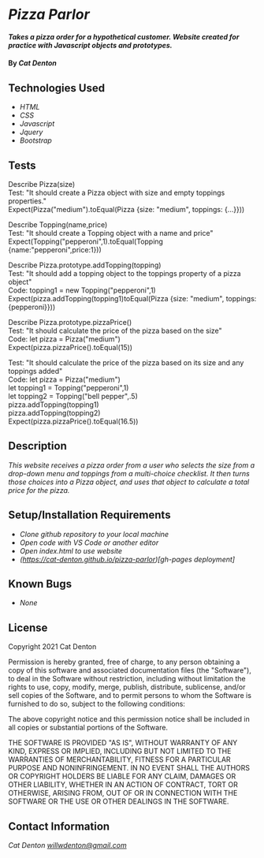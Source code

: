 # _Pizza Parlor_

#### _Takes a pizza order for a hypothetical customer. Website created for practice with Javascript objects and prototypes._

#### By _**Cat Denton**_

## Technologies Used

* _HTML_
* _CSS_
* _Javascript_
* _Jquery_
* _Bootstrap_

## Tests

Describe Pizza(size)  
Test: "It should create a Pizza object with size and empty toppings properties."  
Expect(Pizza("medium").toEqual(Pizza {size: "medium", toppings: {...}}))  

Describe Topping(name,price)  
Test: "It should create a Topping object with a name and price"  
Expect(Topping("pepperoni",1).toEqual(Topping {name:"pepperoni",price:1}))  

Describe Pizza.prototype.addTopping(topping)  
Test: "It should add a topping object to the toppings property of a pizza object"  
Code: topping1 = new Topping("pepperoni",1)  
Expect(pizza.addTopping(topping1)toEqual(Pizza {size: "medium", toppings: {pepperoni}}))  

Describe Pizza.prototype.pizzaPrice()  
Test: "It should calculate the price of the pizza based on the size"  
Code: let pizza = Pizza("medium")  
Expect(pizza.pizzaPrice().toEqual(15))  

Test: "It should calculate the price of the pizza based on its size and any toppings added"  
Code: let pizza = Pizza("medium")  
      let topping1 = Topping("pepperoni",1)  
      let topping2 = Topping("bell pepper",.5)  
      pizza.addTopping(topping1)  
      pizza.addTopping(topping2)  
Expect(pizza.pizzaPrice().toEqual(16.5))  

## Description

_This website receives a pizza order from a user who selects the size from a drop-down menu and toppings from a multi-choice checklist. It then turns those choices into a Pizza object, and uses that object to calculate a total price for the pizza._

## Setup/Installation Requirements

* _Clone github repository to your local machine_
* _Open code with VS Code or another editor_
* _Open index.html to use website_
* _(https://cat-denton.github.io/pizza-parlor)[gh-pages deployment]_

## Known Bugs

* _None_

## License

Copyright 2021 Cat Denton

Permission is hereby granted, free of charge, to any person obtaining a copy of this software and associated documentation files (the "Software"), to deal in the Software without restriction, including without limitation the rights to use, copy, modify, merge, publish, distribute, sublicense, and/or sell copies of the Software, and to permit persons to whom the Software is furnished to do so, subject to the following conditions:

The above copyright notice and this permission notice shall be included in all copies or substantial portions of the Software.

THE SOFTWARE IS PROVIDED "AS IS", WITHOUT WARRANTY OF ANY KIND, EXPRESS OR IMPLIED, INCLUDING BUT NOT LIMITED TO THE WARRANTIES OF MERCHANTABILITY, FITNESS FOR A PARTICULAR PURPOSE AND NONINFRINGEMENT. IN NO EVENT SHALL THE AUTHORS OR COPYRIGHT HOLDERS BE LIABLE FOR ANY CLAIM, DAMAGES OR OTHER LIABILITY, WHETHER IN AN ACTION OF CONTRACT, TORT OR OTHERWISE, ARISING FROM, OUT OF OR IN CONNECTION WITH THE SOFTWARE OR THE USE OR OTHER DEALINGS IN THE SOFTWARE.



## Contact Information

_Cat Denton <willwdenton@gmail.com>_